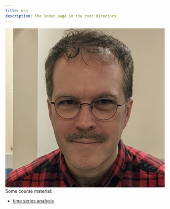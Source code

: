 ```yaml
---
title: wss
description: the index page in the root directory
---
```


![My Picture](/pics/wss123.jpg)
Some course material:

- [time series analysis](/timeseries/index.md)
